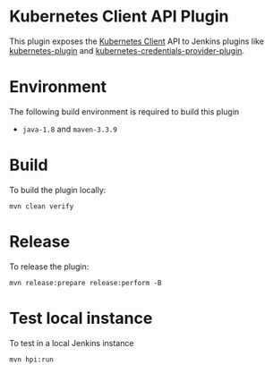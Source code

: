 # Kubernetes Client API Plugin

This plugin exposes the [Kubernetes Client](https://github.com/fabric8io/kubernetes-client) API to Jenkins plugins like 
[kubernetes-plugin](https://github.com/jenkinsci/kubernetes-plugin) and [kubernetes-credentials-provider-plugin](https://github.com/jenkinsci/kubernetes-credentials-provider-plugin). 

# Environment

The following build environment is required to build this plugin

* `java-1.8` and `maven-3.3.9`

# Build

To build the plugin locally:

    mvn clean verify

# Release

To release the plugin:

    mvn release:prepare release:perform -B

# Test local instance

To test in a local Jenkins instance

    mvn hpi:run
